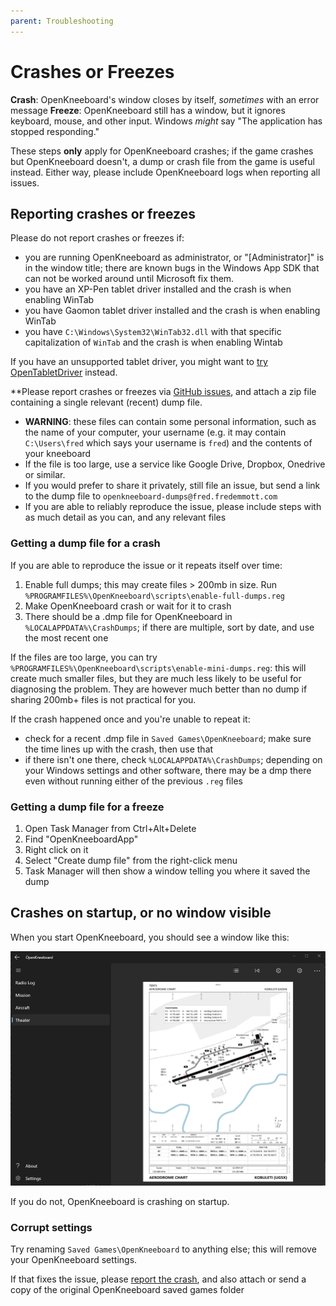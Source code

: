 ```yaml
---
parent: Troubleshooting
---
```


# Crashes or Freezes

**Crash**: OpenKneeboard's window closes by itself, *sometimes* with an error message
**Freeze**: OpenKneeboard still has a window, but it ignores keyboard, mouse, and other input. Windows *might* say "The application has stopped responding."

These steps **only** apply for OpenKneeboard crashes; if the game crashes but OpenKneeboard doesn't, a dump or crash file from the game is useful instead. Either way, please include OpenKneeboard logs when reporting all issues.

## Reporting crashes or freezes

Please do not report crashes or freezes if:

- you are running OpenKneeboard as administrator, or "[Administrator]" is in the window title; there are known bugs in the Windows App SDK that can not be worked around until Microsoft fix them.
- you have an XP-Pen tablet driver installed and the crash is when enabling WinTab
- you have Gaomon tablet driver installed and the crash is when enabling WinTab
- you have `C:\Windows\System32\WinTab32.dll` with that specific capitalization of `WinTab` and the crash is when enabling Wintab

If you have an unsupported tablet driver, you might want to [try OpenTabletDriver](https://go.openkneeboard.com/otd-ipc) instead.

**Please report crashes or freezes via [GitHub issues](https://go.openkneeboard.com/issues), and attach a zip file containing a single relevant (recent) dump file.
- **WARNING**: these files can contain some personal information, such as the name of your computer, your username (e.g. it may contain `C:\Users\fred` which says your username is `fred`) and the contents of your kneeboard
- If the file is too large, use a service like Google Drive, Dropbox, Onedrive or similar.
- If you would prefer to share it privately, still file an issue, but send a link to the dump file to `openkneeboard-dumps@fred.fredemmott.com`
- If you are able to reliably reproduce the issue, please include steps with as much detail as you can, and any relevant files

### Getting a dump file for a crash

If you are able to reproduce the issue or it repeats itself over time:

1. Enable full dumps; this may create files > 200mb in size. Run `%PROGRAMFILES%\OpenKneeboard\scripts\enable-full-dumps.reg`
2. Make OpenKneeboard crash or wait for it to crash
3. There should be a .dmp file for OpenKneeboard in `%LOCALAPPDATA%\CrashDumps`; if there are multiple, sort by date, and use the most recent one

If the files are too large, you can try `%PROGRAMFILES%\OpenKneeboard\scripts\enable-mini-dumps.reg`: this will create much smaller files, but they are much less likely to be useful for diagnosing the problem. They are however much better than no dump if sharing 200mb+ files is not practical for you.

If the crash happened once and you're unable to repeat it:

- check for a recent .dmp file in `Saved Games\OpenKneeboard`; make sure the time lines up with the crash, then use that
- if there isn't one there, check `%LOCALAPPDATA%\CrashDumps`; depending on your Windows settings and other software, there may be a dmp there even without running either of the previous `.reg` files

### Getting a dump file for a freeze

1. Open Task Manager from Ctrl+Alt+Delete
2. Find "OpenKneeboardApp"
3. Right click on it
4. Select "Create dump file" from the right-click menu
5. Task Manager will then show a window telling you where it saved the dump

## Crashes on startup, or no window visible

When you start OpenKneeboard, you should see a window like this:

![A normal Windows app](../screenshots/config-app.png)

If you do not, OpenKneeboard is crashing on startup.

### Corrupt settings

Try renaming `Saved Games\OpenKneeboard` to anything else; this will remove your OpenKneeboard settings.

If that fixes the issue, please [report the crash](#reporting-crashes-or-freezes), and also attach or send a copy of the original OpenKneeboard saved games folder
